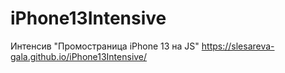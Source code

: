 # iPhone13Intensive
Интенсив "Промостраница iPhone 13 на JS" 
https://slesareva-gala.github.io/iPhone13Intensive/
